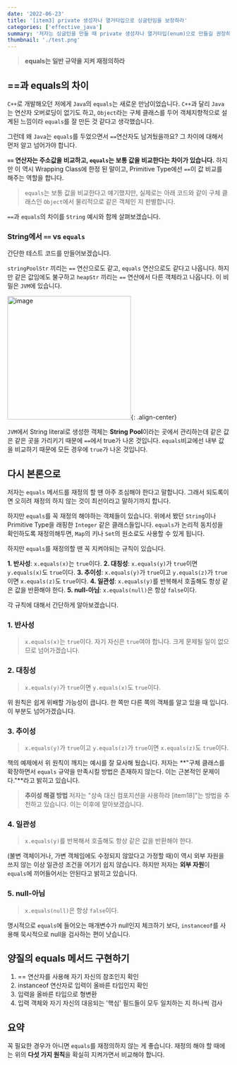 ```yaml
---
date: '2022-06-23'
title: '[item3] private 생성자나 열거타입으로 싱글턴임을 보장하라'
categories: ['effective_java']
summary: '저자는 싱글턴을 만들 때 private 생성자나 열거타입(enum)으로 만들길 권장하고 있습니다. 그 이유에 대해 알아보겠습니다.'
thumbnail: './test.png'
---
```


> **equals는 일반 규약을 지켜 재정의하라**

## ==과 equals의 차이

`C++`로 개발해오던 저에게 `Java`의 `equals`는 새로운 만남이었습니다. `C++`과 달리 `Java`는 연산자 오버로딩이 없기도 하고, `Object`라는 구체 클래스를 두어 객체지향적으로 설계된 느낌이라 `equals`를 잘 만든 것 같다고 생각했습니다.

그런데 왜 `Java`는 `equals`를 두었으면서 `==`연산자도 남겨뒀을까요? 그 차이에 대해서 먼저 알고 넘어가야 합니다.

**`==` 연산자는 주소값을 비교하고, `equals`는 보통 값을 비교한다는 차이가 있습니다.** 하지만 이 역시 Wrapping Class에 한정 된 말이고, Primitive Type에선 `==`이 값 비교를 해주는 역할을 합니다.

> `equals`는 보통 값을 비교한다고 얘기했지만, 실제로는 아래 코드와 같이 구체 클래스인 `Object`에서 물리적으로 같은 객체인 지 판별합니다. <script src="https://gist.github.com/gusah009/c6a1031ccdd96f167620e93b26f27059.js"></script>

`==`과 `equals`의 차이를 `String` 예시와 함께 살펴보겠습니다.

### String에서 `==` vs `equals`

간단한 테스트 코드를 만들어보겠습니다.

<script src="https://gist.github.com/gusah009/29cdafd617e321743bdfeeda447a236f.js"></script>

`stringPoolStr` 끼리는 `==` 연산으로도 같고, `equals` 연산으로도 같다고 나옵니다. 하지만 같은 값임에도 불구하고 `heapStr` 끼리는 `==` 연산에서 다른 객체라고 나옵니다. 이 비밀은 `JVM`에 있습니다.

<img width="280" alt="image" src="https://user-images.githubusercontent.com/26597702/176841050-9f314424-2e1b-4e0d-99f3-ee433aa1a4f7.png">{: .align-center}

`JVM`에서 String literal로 생성한 객체는 **String Pool**이라는 곳에서 관리하는데 같은 값은 같은 곳을 가리키기 때문에 `==`에서 true가 나온 것입니다. `equals`비교에선 내부 값을 비교하기 때문에 모든 경우에 `true`가 나온 것입니다.

## 다시 본론으로

저자는 `equals` 메서드를 재정의 할 땐 아주 조심해야 한다고 말합니다. 그래서 되도록이면 오히려 재정의 하지 않는 것이 최선이라고 말하기까지 합니다.

하지만 `equals`를 꼭 재정의 해야하는 객체들이 있습니다. 위에서 봤던 `String`이나 Primitive Type을 래핑한 `Integer` 같은 클래스들입니다. `equals`가 논리적 동치성을 확인하도록 재정의해두면, `Map`의 키나 `Set`의 원소로도 사용할 수 있게 됩니다.

하지만 `equals`를 재정의할 땐 꼭 지켜야되는 규칙이 있습니다.

**1. 반사성**: `x.equals(x)`는 `true`이다.
**2. 대칭성**: `x.equals(y)`가 `true`이면 `y.equals(x)`도 `true`이다.
**3. 추이성**: `x.equals(y)`가 `true`이고 `y.equals(z)`가 `true`이면 `x.equals(z)`도 `true`이다.
**4. 일관성**: `x.equals(y)`를 반복해서 호출해도 항상 같은 값을 반환해야 한다.
**5. null-아님**: `x.equals(null)`은 항상 `false`이다.

각 규칙에 대해서 간단하게 알아보겠습니다.

### 1. 반사성

> `x.equals(x)`는 `true`이다.
> 자기 자신은 `true`여야 합니다. 크게 문제될 일이 없으므로 넘어가겠습니다.

### 2. 대칭성

> `x.equals(y)`가 `true`이면 `y.equals(x)`도 `true`이다.

위 원칙은 쉽게 위배할 가능성이 큽니다. 한 쪽만 다른 쪽의 객체를 알고 있을 때 입니다. 이 부분도 넘어가겠습니다.

### 3. 추이성

> `x.equals(y)`가 `true`이고 `y.equals(z)`가 `true`이면 `x.equals(z)`도 `true`이다.

책의 예제에서 위 원칙이 깨지는 예시를 잘 묘사해 뒀습니다. 저자는 **"구체 클래스를 확장하면서 `equals` 규약을 만족시킬 방법은 존재하지 않는다. 이는 근본적인 문제이다."**라고 밝히고 있습니다.

> **추이성 해결 방법**
> 저자는 "상속 대신 컴포지션을 사용하라 [item18]"는 방법을 추천하고 있습니다. 이는 이후에 알아보겠습니다.

### 4. 일관성

> `x.equals(y)`를 반복해서 호출해도 항상 같은 값을 반환해야 한다.

(불변 객체이거나, 가변 객체임에도 수정되지 않았다고 가정할 때)이 역시 외부 자원을 쓰지 않는 이상 일관성 조건을 어기기 쉽지 않습니다. 하지만 저자는 **외부 자원**이 `equals`에 끼어들어서는 안된다고 밝히고 있습니다.

### 5. null-아님

> `x.equals(null)`은 항상 `false`이다.

명시적으로 `equals`에 들어오는 매개변수가 null인지 체크하기 보다, `instanceof`를 사용해 묵시적으로 null을 검사하는 편이 낫습니다.

## 양질의 equals 메서드 구현하기

1. == 연산자를 사용해 자기 자신의 참조인지 확인
2. instanceof 연산자로 입력이 올바른 타입인지 확인
3. 입력을 올바른 타입으로 형변환
4. 입력 객체와 자기 자신의 대응되는 '핵심' 필드들이 모두 일치하는 지 하나씩 검사

<script src="https://gist.github.com/gusah009/6b08ab3c85f4b435e7d81bd64a171df5.js"></script>

## 요약

꼭 필요한 경우가 아니면 `equals`를 재정의하지 않는 게 좋습니다. 재정의 해야 할 때에는 위의 **다섯 가지 원칙**을 확실히 지켜가면서 비교해야 합니다.
